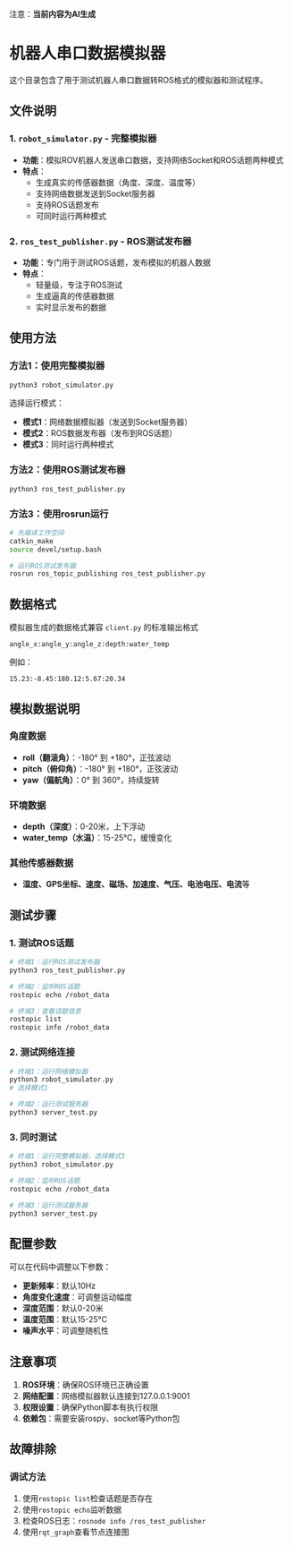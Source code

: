注意：**当前内容为AI生成**

# 机器人串口数据模拟器

这个目录包含了用于测试机器人串口数据转ROS格式的模拟器和测试程序。

## 文件说明

### 1. `robot_simulator.py` - 完整模拟器
- **功能**：模拟ROV机器人发送串口数据，支持网络Socket和ROS话题两种模式
- **特点**：
  - 生成真实的传感器数据（角度、深度、温度等）
  - 支持网络数据发送到Socket服务器
  - 支持ROS话题发布
  - 可同时运行两种模式

### 2. `ros_test_publisher.py` - ROS测试发布器
- **功能**：专门用于测试ROS话题，发布模拟的机器人数据
- **特点**：
  - 轻量级，专注于ROS测试
  - 生成逼真的传感器数据
  - 实时显示发布的数据

## 使用方法

### 方法1：使用完整模拟器

```bash
python3 robot_simulator.py
```

选择运行模式：
- **模式1**：网络数据模拟器（发送到Socket服务器）
- **模式2**：ROS数据发布器（发布到ROS话题）
- **模式3**：同时运行两种模式

### 方法2：使用ROS测试发布器

```bash
python3 ros_test_publisher.py
```

### 方法3：使用rosrun运行

```bash
# 先编译工作空间
catkin_make
source devel/setup.bash

# 运行ROS测试发布器
rosrun ros_topic_publishing ros_test_publisher.py
```

## 数据格式

模拟器生成的数据格式兼容 `client.py` 的标准输出格式

```
angle_x:angle_y:angle_z:depth:water_temp
```

例如：
```
15.23:-8.45:180.12:5.67:20.34
```

## 模拟数据说明

### 角度数据
- **roll（翻滚角）**：-180° 到 +180°，正弦波动
- **pitch（俯仰角）**：-180° 到 +180°，正弦波动
- **yaw（偏航角）**：0° 到 360°，持续旋转

### 环境数据

- **depth（深度）**：0-20米，上下浮动
- **water_temp（水温）**：15-25°C，缓慢变化

### 其他传感器数据

- **湿度、GPS坐标、速度、磁场、加速度、气压、电池电压、电流**等

## 测试步骤

### 1. 测试ROS话题

```bash
# 终端1：运行ROS测试发布器
python3 ros_test_publisher.py

# 终端2：监听ROS话题
rostopic echo /robot_data

# 终端3：查看话题信息
rostopic list
rostopic info /robot_data
```

### 2. 测试网络连接

```bash
# 终端1：运行网络模拟器
python3 robot_simulator.py
# 选择模式1

# 终端2：运行测试服务器
python3 server_test.py
```

### 3. 同时测试

```bash
# 终端1：运行完整模拟器，选择模式3
python3 robot_simulator.py

# 终端2：监听ROS话题
rostopic echo /robot_data

# 终端3：运行测试服务器
python3 server_test.py
```

## 配置参数

可以在代码中调整以下参数：

- **更新频率**：默认10Hz
- **角度变化速度**：可调整运动幅度
- **深度范围**：默认0-20米
- **温度范围**：默认15-25°C
- **噪声水平**：可调整随机性

## 注意事项

1. **ROS环境**：确保ROS环境已正确设置
2. **网络配置**：网络模拟器默认连接到127.0.0.1:9001
3. **权限设置**：确保Python脚本有执行权限
4. **依赖包**：需要安装rospy、socket等Python包

## 故障排除

### 调试方法

1. 使用`rostopic list`检查话题是否存在
2. 使用`rostopic echo`监听数据
3. 检查ROS日志：`rosnode info /ros_test_publisher`
4. 使用`rqt_graph`查看节点连接图
